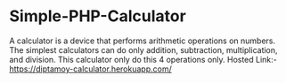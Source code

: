 # Simple-PHP-Calculator
A calculator is a device that performs arithmetic operations on numbers. The simplest calculators can do only addition, subtraction, multiplication, and division. This calculator only do this 4 operations only. 
Hosted Link:- https://diptamoy-calculator.herokuapp.com/

